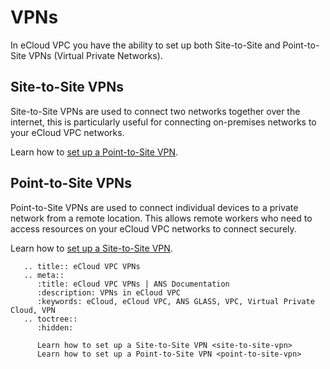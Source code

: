 # VPNs

In eCloud VPC you have the ability to set up both Site-to-Site and Point-to-Site VPNs (Virtual Private Networks).

## Site-to-Site VPNs
Site-to-Site VPNs are used to connect two networks together over the internet, this is particularly useful for connecting
on-premises networks to your eCloud VPC networks.

Learn how to [set up a Point-to-Site VPN](/docs/ecloud/vpc/vpn/point-to-site-vpn/).

## Point-to-Site VPNs
Point-to-Site VPNs are used to connect individual devices to a private network from a remote location.
This allows remote workers who need to access resources on your eCloud VPC networks to connect securely.

Learn how to [set up a Site-to-Site VPN](/docs/ecloud/vpc/vpn/site-to-site-vpn/).

```eval_rst
   .. title:: eCloud VPC VPNs
   .. meta::
      :title: eCloud VPC VPNs | ANS Documentation
      :description: VPNs in eCloud VPC
      :keywords: eCloud, eCloud VPC, ANS GLASS, VPC, Virtual Private Cloud, VPN
   .. toctree::
      :hidden:

      Learn how to set up a Site-to-Site VPN <site-to-site-vpn>
      Learn how to set up a Point-to-Site VPN <point-to-site-vpn>
```
